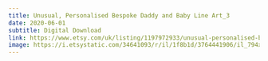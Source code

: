 ```yaml
---
title: Unusual, Personalised Bespoke Daddy and Baby Line Art_3
date: 2020-06-01
subtitle: Digital Download
link: https://www.etsy.com/uk/listing/1197972933/unusual-personalised-bespoke-daddy-and
image: https://i.etsystatic.com/34641093/r/il/1f8b1d/3764441906/il_794xN.3764441906_bztq.jpg
---
```

